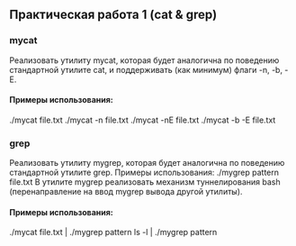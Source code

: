 ## Практическая работа 1 (cat & grep)

### mycat
Реализовать утилиту mycat, которая будет аналогична по поведению стандартной утилите cat, и поддерживать (как минимум) флаги -n, -b, -E.

#### Примеры использования:
./mycat file.txt
./mycat -n file.txt
./mycat -nE file.txt
./mycat -b -E file.txt


### grep
Реализовать утилиту mygrep, которая будет аналогична по поведению стандартной утилите grep. Примеры использования:
./mygrep pattern file.txt
В утилите mygrep реализовать механизм туннелирования bash (перенаправление на ввод mygrep вывода другой утилиты).

#### Примеры использования:
./mycat file.txt | ./mygrep pattern
ls -l | ./mygrep pattern